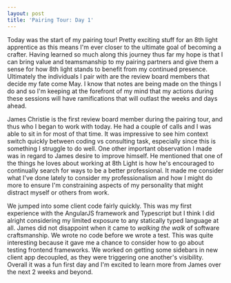 ```yaml
---
layout: post
title: 'Pairing Tour: Day 1'
---
```


Today was the start of my pairing tour! Pretty exciting stuff for an 8th light apprentice as this means I'm ever closer to the ultimate goal of becoming a crafter. Having learned so much along this journey thus far my hope is that I can bring value and teamsmanship to my pairing partners and give them a sense for how 8th light stands to benefit from my continued presence. Ultimately the individuals I pair with are the review board members that decide my fate come May. I know that notes are being made on the things I do and so I'm keeping at the forefront of my mind that my actions during these sessions will have ramifications that will outlast the weeks and days ahead.

James Christie is the first review board member during the pairing tour, and thus who I began to work with today. He had a couple of calls and I was able to sit in for most of that time. It was impressive to see him context switch quickly between coding vs consulting task, especially since this is something I struggle to do well. One other important observation I made was in regard to James desire to improve himself. He mentioned that one of the things he loves about working at 8th Light is how he's encouraged to continually search for ways to be a better professional. It made me consider what I've done lately to consider my professionalism and how I might do more to ensure I'm constraining aspects of my personality that might distract myself or others from work.

We jumped into some client code fairly quickly.  This was my first experience with the AngularJS framework and Typescript but I think I did alright considering my limited exposure to any statically typed language at all. James did not disappoint when it came to _walking the walk_ of software craftsmanship.  We wrote no code before we wrote a test. This was quite interesting because it gave me a chance to consider how to go about testing frontend frameworks.  We worked on getting some sidebars in new client app decoupled, as they were triggering one another's visibility.  Overall it was a fun first day and I'm excited to learn more from James over the next 2 weeks and beyond.
